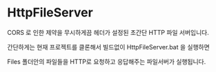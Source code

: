 # HttpFileServer



CORS 로 인한 제약을 무시하게끔 헤더가 설정된 초간단 HTTP 파일 서버입니다.

간단하게는 현재 프로젝트를 클론해서 빌드없이 HttpFileServer.bat 을 실행하면

Files 폴더안의 파일들을 HTTP로 요청하고 응답해주는 파일서버가 실행됩니다.
